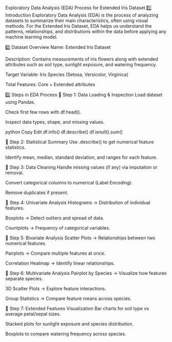 Exploratory Data Analysis (EDA) Process for Extended Iris Dataset
1️⃣ Introduction
Exploratory Data Analysis (EDA) is the process of analyzing datasets to summarize their main characteristics, often using visual methods.
For the Extended Iris Dataset, EDA helps us understand the patterns, relationships, and distributions within the data before applying any machine learning model.

2️⃣ Dataset Overview
Name: Extended Iris Dataset

Description: Contains measurements of iris flowers along with extended attributes such as soil type, sunlight exposure, and watering frequency.

Target Variable: Iris Species (Setosa, Versicolor, Virginica)

Total Features: Core + Extended attributes

3️⃣ Steps in EDA Process
📌 Step 1: Data Loading & Inspection
Load dataset using Pandas.

Check first few rows with df.head().

Inspect data types, shape, and missing values.

python
Copy
Edit
df.info()
df.describe()
df.isnull().sum()

📌 Step 2: Statistical Summary
Use .describe() to get numerical feature statistics.

Identify mean, median, standard deviation, and ranges for each feature.

📌 Step 3: Data Cleaning
Handle missing values (if any) via imputation or removal.

Convert categorical columns to numerical (Label Encoding).

Remove duplicates if present.

📌 Step 4: Univariate Analysis
Histograms → Distribution of individual features.

Boxplots → Detect outliers and spread of data.

Countplots → Frequency of categorical variables.

📌 Step 5: Bivariate Analysis
Scatter Plots → Relationships between two numerical features.

Pairplots → Compare multiple features at once.

Correlation Heatmap → Identify linear relationships.

📌 Step 6: Multivariate Analysis
Pairplot by Species → Visualize how features separate species.

3D Scatter Plots → Explore feature interactions.

Group Statistics → Compare feature means across species.

📌 Step 7: Extended Features Visualization
Bar charts for soil type vs average petal/sepal sizes.

Stacked plots for sunlight exposure and species distribution.

Boxplots to compare watering frequency across species.